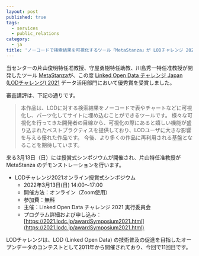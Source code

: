```yaml
---
layout: post
published: true
tags:
  - services
  - public_relations
category:
  - ja
title: 'ノーコードで検索結果を可視化するツール「MetaStanza」が LODチャレンジ 2021 データ活用部門で優秀賞を受賞しました'
---
```

当センターの片山俊明特任准教授、守屋勇樹特任助教、川島秀一特任准教授が開発したツール [MetaStanza](http://idea.linkdata.org/idea/idea1s3189i)が、この度 [Linked Open Data チャレンジ Japan (LODチャレンジ) 2021](https://2021.lodc.jp/) データ活用部門において優秀賞を受賞しました。

審査講評は、下記の通りです。  
>本作品は、LODに対する検索結果をノーコードで表やチャートなどに可視化し、パーツ化してサイトに埋め込むことができるツールです。 様々な可視化を行ってきた開発者の目線から、可視化の際にあると嬉しい機能が盛り込まれたベストプラクティスを提供しており、LODユーザに大きな影響を与える優れた作品です。 今後、より多くの作品に再利用される基盤となることを期待しています。


来る3月13日（日）には授賞式シンポジウムが開催され、片山特任准教授が MetaStanza のデモンストレーションを行います。

- LODチャレンジ2021オンライン授賞式シンポジウム
  - 2022年3月13日(日) 14:00～17:00
  - 開催方法：オンライン（Zoom使用）
  - 参加費：無料
  - 主催：Linked Open Data チャレンジ 2021 実行委員会
  - プログラム詳細および申し込み：[https://2021.lodc.jp/awardSymposium2021.html](https://2021.lodc.jp/awardSymposium2021.html)


LODチャレンジは、LOD (Linked Open Data) の技術普及の促進を目指したオープンデータのコンテストとして2011年から開催されており、今回で11回目です。
